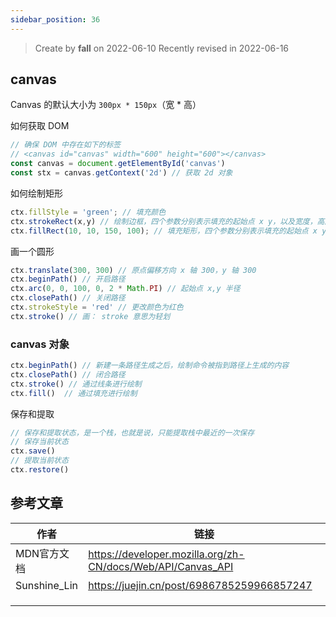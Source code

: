 ```yaml
---
sidebar_position: 36
---
```


> Create by **fall** on 2022-06-10
> Recently revised in 2022-06-16

## canvas

Canvas 的默认大小为 `300px * 150px`（宽 * 高）

如何获取 DOM

```js
// 确保 DOM 中存在如下的标签
// <canvas id="canvas" width="600" height="600"></canvas>
const canvas = document.getElementById('canvas')
const stx = canvas.getContext('2d') // 获取 2d 对象
```

如何绘制矩形

```js
ctx.fillStyle = 'green'; // 填充颜色
ctx.strokeRect(x,y) // 绘制边框，四个参数分别表示填充的起始点 x y，以及宽度，高度
ctx.fillRect(10, 10, 150, 100); // 填充矩形，四个参数分别表示填充的起始点 x y，以及宽度，高度
```

画一个圆形

```js
ctx.translate(300, 300) // 原点偏移方向 x 轴 300，y 轴 300
ctx.beginPath() // 开启路径
ctx.arc(0, 0, 100, 0, 2 * Math.PI) // 起始点 x,y 半径
ctx.closePath() // 关闭路径
ctx.strokeStyle = 'red' // 更改颜色为红色
ctx.stroke() // 画： stroke 意思为轻划
```

### canvas 对象

```js
ctx.beginPath() // 新建一条路径生成之后，绘制命令被指到路径上生成的内容
ctx.closePath() // 闭合路径
ctx.stroke() // 通过线条进行绘制
ctx.fill()  // 通过填充进行绘制
```

保存和提取

```js
// 保存和提取状态，是一个栈，也就是说，只能提取栈中最近的一次保存
// 保存当前状态
ctx.save()
// 提取当前状态
ctx.restore()
```

## 参考文章

| 作者         | 链接                                                        |
| ------------ | ----------------------------------------------------------- |
| MDN官方文档  | https://developer.mozilla.org/zh-CN/docs/Web/API/Canvas_API |
| Sunshine_Lin | https://juejin.cn/post/6986785259966857247                  |
|              |                                                             |
|              |                                                             |
|              |                                                             |

